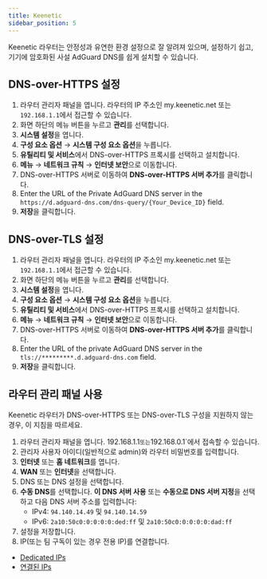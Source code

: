 ```yaml
---
title: Keenetic
sidebar_position: 5
---
```


Keenetic 라우터는 안정성과 유연한 환경 설정으로 잘 알려져 있으며, 설정하기 쉽고, 기기에 암호화된 사설 AdGuard DNS를 쉽게 설치할 수 있습니다.

## DNS-over-HTTPS 설정

1. 라우터 관리자 패널을 엽니다. 라우터의 IP 주소인 my.keenetic.net 또는 `192.168.1.1`에서 접근할 수 있습니다.
2. 화면 하단의 메뉴 버튼을 누르고 **관리**를 선택합니다.
3. **시스템 설정**을 엽니다.
4. **구성 요소 옵션** → **시스템 구성 요소 옵션**을 누릅니다.
5. **유틸리티 및 서비스**에서 DNS-over-HTTPS 프록시를 선택하고 설치합니다.
6. **메뉴** → **네트워크 규칙** → **인터넷 보안**으로 이동합니다.
7. DNS-over-HTTPS 서버로 이동하여 **DNS-over-HTTPS 서버 추가**를 클릭합니다.
8. Enter the URL of the Private AdGuard DNS server in the `https://d.adguard-dns.com/dns-query/{Your_Device_ID}` field.
9. **저장**을 클릭합니다.

## DNS-over-TLS 설정

1. 라우터 관리자 패널을 엽니다. 라우터의 IP 주소인 my.keenetic.net 또는 `192.168.1.1`에서 접근할 수 있습니다.
2. 화면 하단의 메뉴 버튼을 누르고 **관리**를 선택합니다.
3. **시스템 설정**을 엽니다.
4. **구성 요소 옵션** → **시스템 구성 요소 옵션**을 누릅니다.
5. **유틸리티 및 서비스**에서 DNS-over-HTTPS 프록시를 선택하고 설치합니다.
6. **메뉴** → **네트워크 규칙** → **인터넷 보안**으로 이동합니다.
7. DNS-over-HTTPS 서버로 이동하여 **DNS-over-HTTPS 서버 추가**를 클릭합니다.
8. Enter the URL of the private AdGuard DNS server in the `tls://*********.d.adguard-dns.com` field.
9. **저장**을 클릭합니다.

## 라우터 관리 패널 사용

Keenetic 라우터가 DNS-over-HTTPS 또는 DNS-over-TLS 구성을 지원하지 않는 경우, 이 지침을 따르세요.

1. 라우터 관리자 패널을 엽니다. 192.168.1.1`또는`192.168.0.1\`에서 접속할 수 있습니다.
2. 관리자 사용자 아이디(일반적으로 admin)와 라우터 비밀번호를 입력합니다.
3. **인터넷** 또는 **홈 네트워크**를 엽니다.
4. **WAN** 또는 **인터넷**을 선택합니다.
5. DNS 또는 DNS 설정을 선택합니다.
6. **수동 DNS**를 선택합니다. **이 DNS 서버 사용** 또는 **수동으로 DNS 서버 지정**을 선택하고 다음 DNS 서버 주소를 입력합니다:
   - IPv4: `94.140.14.49` 및 `94.140.14.59`
   - IPv6: `2a10:50c0:0:0:0:0:ded:ff` 및 `2a10:50c0:0:0:0:0:dad:ff`
7. 설정을 저장합니다.
8. IP(또는 팀 구독이 있는 경우 전용 IP)를 연결합니다.

- [Dedicated IPs](/private-dns/connect-devices/other-options/dedicated-ip.md)
- [연결된 IPs](/private-dns/connect-devices/other-options/linked-ip.md)
